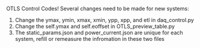 OTLS Control Codes!
Several changes need to be made for new systems:
1. Change the ymax, ymin, xmax, xmin, ypp, xpp, and etl in daq_control.py
2. Change the self.ymax and self.eoffset in OTLS_preview_table.py
3. The static_params.json and power_current.json are unique for each system, refill or remeasure the infromation in these two files
